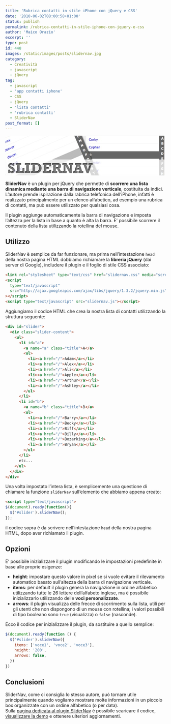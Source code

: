 ```yaml
---
title: 'Rubrica contatti in stile iPhone con jQuery e CSS'
date: '2010-06-02T08:00:58+01:00'
status: publish
permalink: /rubrica-contatti-in-stile-iphone-con-jquery-e-css
author: 'Maico Orazio'
excerpt: ''
type: post
id: 448
images: /static/images/posts/slidernav.jpg
category:
  - Creatività
  - javascript
  - jQuery
tag:
  - javascript
  - 'app contatti iphone'
  - CSS
  - jQuery
  - 'lista contatti'
  - 'rubrica contatti'
  - SliderNav
post_format: []
---
```


![slidernav.jpg](/static/images/posts/slidernav.jpg)

**SliderNav** è un plugin per jQuery che permette di **scorrere una lista dinamica mediante una barra di navigazione verticale**, costituita da indici. L’autore prende ispirazione dalla rabrica telefonica dell’iPhone, infatti è realizzato principalmente per un elenco alfabetico, ad esempio una rubrica di contatti, ma può essere utilizzato per qualsiasi cosa.

Il plugin aggiunge automaticamente la barra di navigazione e imposta l’altezza per la lista in base a quanto è alta la barra. E’ possibile scorrere il contenuto della lista utilizzando la rotellina del mouse.

## Utilizzo

SliderNav è semplice da far funzionare, ma prima nell’intestazione `head` della nostra pagina HTML dobbiamo richiamare la **libreria jQuery** (dai server di Google), includere il plugin e il foglio di stile CSS associato:

```html
<link rel="stylesheet" type="text/css" href="slidernav.css" media="screen, projection" />
<script
  type="text/javascript"
  src="http://ajax.googleapis.com/ajax/libs/jquery/1.3.2/jquery.min.js"
></script>
<script type="text/javascript" src="slidernav.js"></script>
```

Aggiungiamo il codice HTML che crea la nostra lista di contatti utilizzando la struttura seguente:

```html
<div id="slider">
  <div class="slider-content">
    <ul>
      <li id="a">
        <a name="a" class="title">A</a>
        <ul>
          <li><a href="/">Adam</a></li>
          <li><a href="/">Alex</a></li>
          <li><a href="/">Ali</a></li>
          <li><a href="/">Apple</a></li>
          <li><a href="/">Arthur</a></li>
          <li><a href="/">Ashley</a></li>
        </ul>
      </li>
      <li id="b">
        <a name="b" class="title">B</a>
        <ul>
          <li><a href="/">Barry</a></li>
          <li><a href="/">Becky</a></li>
          <li><a href="/">Biff</a></li>
          <li><a href="/">Billy</a></li>
          <li><a href="/">Bozarking</a></li>
          <li><a href="/">Bryan</a></li>
        </ul>
      </li>
      etc...
    </ul>
  </div>
</div>
```

Una volta impostato l’intera lista, è semplicemente una questione di chiamare la funzione `sliderNav` sull’elemento che abbiamo appena creato:

```html
<script type="text/javascript">
$(document).ready(function(){
  $('#slider').sliderNav();
});
```

il codice sopra è da scrivere nell’intestazione `head` della nostra pagina HTML, dopo aver richiamato il plugin.

## Opzioni

E’ possibile inizializzare il plugin modificando le impostazioni predefinite in base alle proprie esigenze:

- **height**: impostare questo valore in pixel se si vuole evitare il rilevamento automatico basato sull’altezza della barra di navigazione verticale.
- **items**: per default il plugin genera la navigazione in ordine alfabetico utilizzando tutte le 26 lettere dell’alfabeto inglese, ma è possibile inizializzarlo utilizzando delle **voci personalizzate**.
- **arrows**: il plugin visualizza delle frecce di scorrimento sulla lista, utili per gli utenti che non dispongono di un mouse con rotellina; i valori possibili di tipo booleano sono `true` (visualizza) o `false` (nasconde).

Ecco il codice per inizializzare il plugin, da sostituire a quello semplice:

```js
$(document).ready(function () {
  $('#slider').sliderNav({
    items: ['voce1', 'voce2', 'voce3'],
    height: '200',
    arrows: false,
  })
})
```

## Conclusioni

SliderNav, come ci consiglia lo stesso autore, può tornare utile principalmente quando vogliamo mostrare molte informazioni in un piccolo box organizzate con un ordine alfabetico (o per data).  
Sulla [pagina dedicata al plugin SliderNav](http://devgrow.com/slidernav/ 'SliderNav plugin per jQuery') è possibile scaricare il codice, [visualizzare la demo](http://devgrow.com/slidernav-jquery-plugin/ 'Demo SliderNav') e ottenere ulteriori aggiornamenti.
